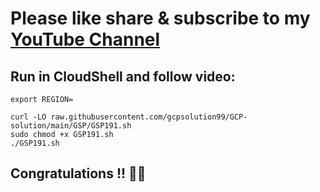 # Please like share & subscribe to my [YouTube Channel](https://www.youtube.com/@QuickSolutionArcade)

## Run in CloudShell and follow video:
```
export REGION=
```
```
curl -LO raw.githubusercontent.com/gcpsolution99/GCP-solution/main/GSP/GSP191.sh
sudo chmod +x GSP191.sh
./GSP191.sh
```
## Congratulations !! 🎉🎉
